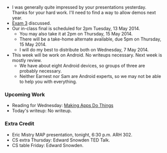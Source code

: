 * I was generally quite impressed by your presentations yesterday.  
  Thanks for your hard work.  I'll need to find a way to allow demos next year.
* [Exam 3](../assignments/exam.03.html) discussed.
* Our in-class final is scheduled for 2pm Tuesday, 13 May 2014.
    * You may also take it at 2pm on Thursday, 15 May 2014.
    * There will be a take-home alternate available, due 5pm on Thursday,
      15 May 2014.
    * I will do my best to distribute both on Wednesday, 7 May 2014.
* This week will be work on Android.  No writeups necessary.  Next week
  is mostly review.
    * We have about eight Android devices, so groups of three are probably
      necessary.
    * Neither Earnest nor Sam are Android experts, so we may not be able
      to help you with everything.

### Upcoming Work

* Reading for Wednesday: [Making Apps Do Things](../readings/android-actions.html)
* Today's writeup: No writeup.

### Extra Credit

* Eric Mistry MAP presentation, tonight, 6:30 p.m. ARH 302.
* CS extra Thursday: Edward Snowden TED Talk.
* CS table Friday: Edward Snowden.
